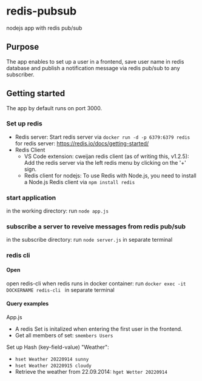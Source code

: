 # redis-pubsub

nodejs app with redis pub/sub

## Purpose
The app enables to set up a user in a frontend, save user name in redis database and publish a notification message via redis pub/sub to any subscriber. 

## Getting started
The app by default runs on port 3000.
### Set up redis

- Redis server: Start redis server via `docker run -d -p 6379:6379 redis` for redis server: https://redis.io/docs/getting-started/ 
- Redis Client
    - VS Code extension: cweijan redis client (as of writing this, v1.2.5): Add the redis server via the left redis menu by clicking on the '+' sign.
    - Redis client for nodejs: To use Redis with Node.js, you need to install a Node.js Redis client via `npm install redis`

### start application
in the working directory: run `node app.js` 
### subscribe a server to reveive messages from redis pub/sub
in the subscribe directory: run `node server.js` in separate terminal
### redis cli 
#### Open 
open redis-cli when redis runs in docker container: run `docker exec -it DOCKERNAME redis-cli ` in separate terminal
#### Query examples
App.js
- A redis Set is initalized when entering the first user in the frontend. 
- Get all members of set: `smembers Users`


Set up Hash (key-field-value) "Weather": 
- `hset Weather 20220914 sunny`
- `hset Weather 20220915 cloudy`
- Retrieve the weather from 22.09.2014: `hget Wetter 20220914`


